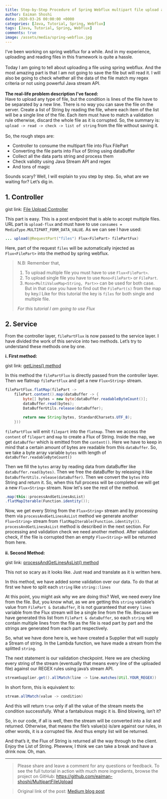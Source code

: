 ```yaml
---
title: Step-by-Step Procedure of Spring Webflux multipart file upload and read each line without saving it
author: Eaiman Shoshi
date: 2020-03-26 00:00:00 +0000
categories: [Java, Tutorial, Spring, Webflux]
tags: [Java, Tutorial, Spring, Webflux]
comments: true
image: /assets/media/spring-webflux.jpg
---
```

I’ve been working on spring webflux for a while. And in my experience, uploading and reading files in this framework is quite a hassle.
<br /><br />
Today I am going to tell about uploading a file using spring webflux. And the most amazing part is that I am not going to save the file but will read it. I will also be going to check whether all the data of the file match my regex criteria or not using powerful Java stream API.
<br /><br />
**The real-life problem description I’ve faced:**
<br />
Have to upload any type of file, but the condition is lines of the file have to be separated by a new line. There is no way you can save the file on the server. Create a list of String by reading the file, where each item of the list will be a single line of the file. Each item must have to match a validation rule otherwise, discard the whole file as it is corrupted. So, the summary is: `upload -> read -> check -> list of string` from the file without saving it.<br /><br />
So, the rough steps are:
* Controller to consume the multipart file into Flux FilePart
* Converting the file parts into Flux of String using dataBuffer
* Collect all the data parts string and process them
* Check validity using Java Stream API and regex
* And tons of magic

Sounds scary? Well, I will explain to you step by step. So, what are we waiting for? Let’s dig in.

## 1. Controller
gist link: [File Upload Controller](https://gist.github.com/eaiman-shoshi/6414a06db982e4d26adb1de51feff2cf "FileUploadController")

This part is easy. This is a post endpoint that is able to accept multiple files. URL part is `upload-flux` and must have to use `consumes = MediaType.MULTIPART_FORM_DATA_VALUE`. As we can see I have used:
``` java
... upload(@RequestPart("files") Flux<FilePart> filePartFux) 
```

Here, part of the request `files` will be automatically injected as `Flux<FilePart>` into the method by spring webflux.

> N.B: Remember that,
> 1. To upload multiple file you must have to use `Flux<FilePart>`.
> 2. To upload single file you have to use `Mono<FilePart>` or `FilePart`.
> 3. `Mono<MultiValueMap<String, Part>>` can be used for both case. But in that case you have to find out the `FilePart(s)` from the map by key.l Like for this tutorial the key is `files` for both single and multiple file.
>
> _For this tutorial I am going to use Flux<FilePart>_

## 2. Service
From the controller layer, `filePartFlux` is now passed to the service layer. I have divided the work of this service into two methods. Let’s try to understand these methods one by one.

**i. First method:**

gist link: [getLines() method](https://gist.github.com/eaiman-shoshi/a2122cf37624a1d2961f79551ebb86a0 "getLines() method")

In this method the `filePartFlux` is directly passed from the controller layer. Then we flatmap `filePartFlux` and get a new `Flux<String>` stream.
```java
filePartFlux.flatMap(filePart ->
    filePart.content().map(dataBuffer -> {
        byte[] bytes = new byte[dataBuffer.readableByteCount()];
        dataBuffer.read(bytes);
        DataBufferUtils.release(dataBuffer);

        return new String(bytes, StandardCharsets.UTF_8);
    }))
```
`filePartFlux` will emit `filepart` into the `flatmap`. Then we access the `content` of `filepart` and `map` to create a Flux of String. Inside the map, we get `dataBuffer` which is emitted from the `content()`. Here we have to keep in mind that a certain amount of bytes are readable from this `dataBuffer`. So, we take a byte array variable `bytes` with length of `dataBuffer.readableByteCount()`

Then we fill the `bytes` array by reading data from dataBuffer like `dataBuffer.read(bytes)`. Then we free the dataBuffer by releasing it like `DataBufferUtils.release(dataBuffer)`. Then we convert the `bytes` into String and return it. So, when this full process will be completed we will get a new `Flux<String>` stream. Now let's see the rest of the method.
```java
.map(this::processAndGetLinesAsList)
.flatMapIterable(Function.identity());
```
Now, we get every String from the `Flux<String>` stream and by processing them via `processAndGetLinesAsList` method we generate another `Flux<String>` stream from `flatMapIterable(Function.identity())`. `processAndGetLinesAsList` method is described in the next section. For processing and validation check we need another method. After validation check, if the file is corrupted then an empty `Flux<String>` will be returned from here.
<br /><br />
**ii. Second Method:**

gist link: [processAndGetLinesAsList() method](https://gist.github.com/eaiman-shoshi/4cca92f5d5861baa23362aa175a56e07 "processAndGetLinesAsList() method")

This not so scary as it looks like. Just read and translate as it is written here.

In this method, we have added some validation over our data. To do that at first we have to split each `string` like `string::lines`

At this point, you might ask why we are doing this? Well, we need every line from the file. But, you know what, as we are getting this `string` variable’s value from `FilePart & DataBuffer`, it is not guaranteed that every `lines` variable from the Flux stream will be a single line from the file. Because we have generated this list from `FilePart & dataBuffer`, so each `string` will contain multiple lines from the file as the file is read part by part and the strings are generated from each part respectively.

So, what we have done here is, we have created a Supplier that will supply a Stream of string. In the Lambda function, we have made a stream from the splitted `string`.

The next statement is our validation checkpoint. Here we are checking every string of the stream (eventually that means every line of the uploaded file) against our REGEX rules using java’s stream API.
```java
streamSupplier.get().allMatch(line -> line.matches(Util.YOUR_REGEX))
```
In short form, this is equivalent to:
```java
stream.allMatch(value -> condition)
```
And this will return `true` only if all the value of the stream meets the condition successfully. What a fantabulous magic it is. Bind blowing, isn’t it?

So, in our code, if all is well, then the stream will be converted into a list and returned. Otherwise, that means the file’s value(s) is/are against our rules, in other words, it is a corrupted file. And thus empty list will be returned.

And that’s it, the Flux of String is returned all the way through to the client. Enjoy the List of String. Phewww, I think we can take a break and have a drink now. Oh, man.
***
> Please share and leave a comment for any questions or feedback.
To see the full tutorial in action with much more ingredients, browse the project on GitHub:
https://github.com/eaiman-shoshi/MultipartFileUpload


> Original link of the post: [Medium blog post](https://medium.com/@eaimanshoshi/step-by-step-procedure-of-spring-webflux-multipart-file-upload-and-read-each-line-without-saving-it-6a12be64f6ee)